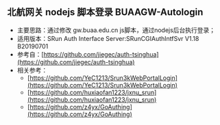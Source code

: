 ## 北航网关 nodejs 脚本登录 BUAAGW-Autologin
- 主要思路：通过修改 gw.buaa.edu.cn js脚本，通过nodejs后台执行登录；
- 适用版本：SRun Auth Interface Server:SRunCGIAuthIntfSvr V1.18 B20190701
- 参考自：[https://github.com/jiegec/auth-tsinghua](https://github.com/jiegec/auth-tsinghua)
- 相关参考：
    - [https://github.com/YeC1213/Srun3kWebPortalLogin](https://github.com/YeC1213/Srun3kWebPortalLogin)
    - [https://github.com/huxiaofan1223/jxnu_srun](https://github.com/huxiaofan1223/jxnu_srun)
    - [https://github.com/z4yx/GoAuthing](https://github.com/z4yx/GoAuthing)